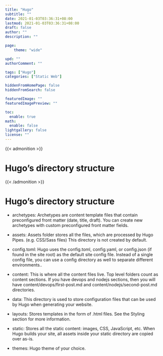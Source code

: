 ```yaml
---
title: "Hugo"
subtitle: ""
date: 2021-01-03T03:36:31+08:00
lastmod: 2021-01-03T03:36:31+08:00
draft: false
author: ""
description: ""

page:
    theme: "wide"

upd: ""
authorComment: ""

tags: ["Hugo"]
categories: ["Static Web"]

hiddenFromHomePage: false
hiddenFromSearch: false

featuredImage: ""
featuredImagePreview: ""

toc:
  enable: true
math:
  enable: false
lightgallery: false
license: ""
---
```


{{< admonition >}}
# Hugo’s directory structure
{{< /admonition >}}
# Hugo’s directory structure

* archetypes: Archetypes are content template files that contain preconfigured front matter (date, title, draft). You can create new archetypes with custom preconfigured front matter fields.
  
* assets: Assets folder stores all the files, which are processed by Hugo Pipes. (e.g. CSS/Sass files) This directory is not created by default.
  
* config.toml: Hugo uses the config.toml, config.yaml, or config.json (if found in the site root) as the default site config file. Instead of a single config file, you can use a config directory as well to separate different environments..
  
* content: This is where all the content files live. Top level folders count as content sections. If you have devops and nodejs sections, then you will have content/devops/first-post.md and content/nodejs/second-post.md directories.
  
* data: This directory is used to store configuration files that can be used by Hugo when generating your website.
  
* layouts: Stores templates in the form of .html files. See the Styling section for more information.

* static: Stores all the static content: images, CSS, JavaScript, etc. When Hugo builds your site, all assets inside your static directory are copied over as-is.

* themes: Hugo theme of your choice.



